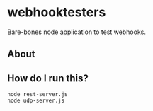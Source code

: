 # webhooktesters

Bare-bones node application to test webhooks.

## About

## How do I run this?

```
node rest-server.js
node udp-server.js
```
